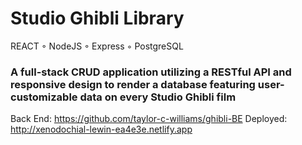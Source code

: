 # Studio Ghibli Library
REACT ◦ NodeJS ◦ Express ◦ PostgreSQL

### A full-stack CRUD application utilizing a RESTful API and responsive design to render a database featuring user-customizable data on every Studio Ghibli film

Back End: https://github.com/taylor-c-williams/ghibli-BE
Deployed: http://xenodochial-lewin-ea4e3e.netlify.app
